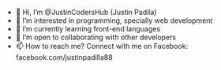 - 👋 Hi, I’m @JustinCodersHub (Justin Padila)
- 👀 I’m interested in programming, specially web development
- 🌱 I’m currently learning front-end languages
- 💞️ I’m open to collaborating with other developers
- 📫 How to reach me? Connect with me on Facebook: facebook.com/justinpadilla88

<!---
JustinCodersHub/JustinCodersHub is a ✨ special ✨ repository because its `README.md` (this file) appears on your GitHub profile.
You can click the Preview link to take a look at your changes.
--->
